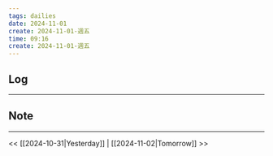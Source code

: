 ```yaml
---
tags: dailies  
date: 2024-11-01
create: 2024-11-01-週五
time: 09:16
create: 2024-11-01-週五
---
```

## Log
---


## Note
---


<< [[2024-10-31|Yesterday]] | [[2024-11-02|Tomorrow]] >>